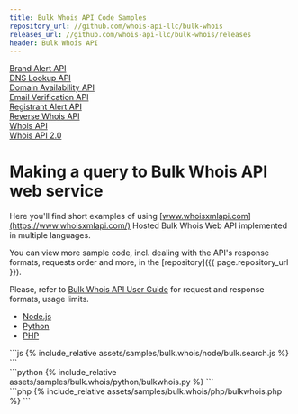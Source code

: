 ```yaml
---
title: Bulk Whois API Code Samples
repository_url: //github.com/whois-api-llc/bulk-whois
releases_url: //github.com/whois-api-llc/bulk-whois/releases
header: Bulk Whois API
---
```

<div class="toc">
    <a class="button" href="./brand-alert"><div class="toc-item">Brand Alert API</div></a>
	<a class="button" href="./dns-lookup"><div class="toc-item">DNS Lookup API</div></a>
    <a class="button" href="./domain-availability"><div class="toc-item">Domain Availability API</div></a>
	<a class="button" href="./email-verification"><div class="toc-item">Email Verification API</div></a>
    <a class="button" href="./registrant-alert"><div class="toc-item">Registrant Alert API</div></a>
    <a class="button" href="./reverse-whois"><div class="toc-item">Reverse Whois API</div></a>
	<a class="button" href="./"><div class="toc-item">Whois API</div></a>
	<a class="button" href="./whois-api-2"><div class="toc-item">Whois API 2.0</div></a>
</div>

# Making a query to Bulk Whois API web service


Here you'll find short examples of using
[www.whoisxmlapi.com](https://www.whoisxmlapi.com/) Hosted Bulk Whois Web API
implemented in multiple languages.

You can view more sample code, incl. dealing with the API's response formats,
requests order and more, in the
[repository]({{ page.repository_url }}).


Please, refer to
[Bulk Whois API User Guide](https://www.whoisxmlapi.com/bulk-whois-api-userguide.php) for
 request and response formats, usage limits.

<ul id="profileTabs" class="nav nav-tabs" role="tablist">
    <li class="active"><a href="#nodejs" data-toggle="tab">Node.js</a></li>
    <li><a href="#python" data-toggle="tab">Python</a></li>
    <li><a href="#php" data-toggle="tab">PHP</a></li>
</ul>

<div class="tab-content">

<div role="tabpanel" class="tab-pane active" id="nodejs">
<div class="container-fluid" markdown="1">
```js
{% include_relative assets/samples/bulk.whois/node/bulk.search.js %}
```
</div>
</div>

<div role="tabpanel" class="tab-pane" id="python">
<div class="container-fluid" markdown="1">
```python
{% include_relative assets/samples/bulk.whois/python/bulkwhois.py %}
```
</div>
</div>

<div role="tabpanel" class="tab-pane" id="php">
<div class="container-fluid" markdown="1">
```php
{% include_relative assets/samples/bulk.whois/php/bulkwhois.php %}
```
</div>
</div>

</div>